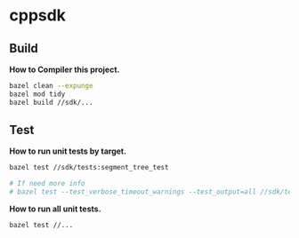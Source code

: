 # cppsdk

## Build

**How to Compiler this project.**

```bash
bazel clean --expunge
bazel mod tidy
bazel build //sdk/...
```

## Test

**How to run unit tests by target.**

```bash
bazel test //sdk/tests:segment_tree_test

# If need more info
# bazel test --test_verbose_timeout_warnings --test_output=all //sdk/tests/...
```

**How to run all unit tests.**

```bash
bazel test //...

```